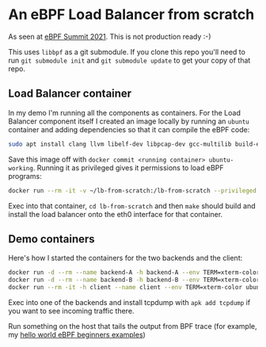 # An eBPF Load Balancer from scratch

As seen at [eBPF Summit 2021](https://ebpf.io/summit-2021). This is not production ready :-) 

This uses `libbpf` as a git submodule. If you clone this repo you'll need to run
`git submodule init` and `git submodule update` to get your copy of that repo. 

## Load Balancer container

In my demo I'm running all the components as containers. For the Load Balancer
component itself I created an image locally by running
an `ubuntu` container and adding dependencies so that it can compile the eBPF code: 

```bash
sudo apt install clang llvm libelf-dev libpcap-dev gcc-multilib build-essential make
```

Save this image off with `docker commit <running container> ubuntu-working`.
Running it as privileged gives it permissions to load eBPF programs: 

```bash
docker run --rm -it -v ~/lb-from-scratch:/lb-from-scratch --privileged -h lb --name lb --env TERM=xterm-color ubuntu-working
```

Exec into that container, `cd lb-from-scratch` and then `make` should build and
install the load balancer onto the eth0 interface for that container. 

## Demo containers

Here's how I started the containers for the two backends and the client: 

```bash
docker run -d --rm --name backend-A -h backend-A --env TERM=xterm-color nginxdemos/hello:plain-text
docker run -d --rm --name backend-B -h backend-B --env TERM=xterm-color nginxdemos/hello:plain-text
docker run --rm -it -h client --name client --env TERM=xterm-color ubuntu
```

Exec into one of the backends and install tcpdump with `apk add tcpdump` if you want to see incoming
traffic there.

Run something on the host that tails the output from BPF trace (for example, my [hello
world eBPF beginners examples](https://github.com/lizrice/libbpfgo-beginners))
